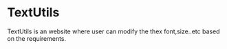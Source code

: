 # TextUtils
TextUtils is an website where user can modify the thex font,size..etc based on the requirements.
